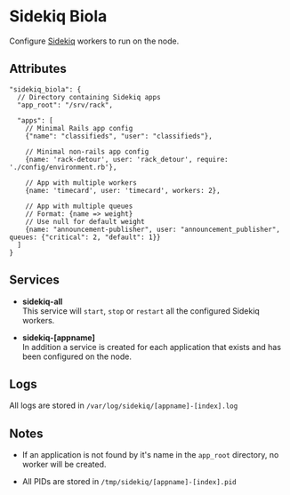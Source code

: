 Sidekiq Biola
=============

Configure [Sidekiq](http://sidekiq.org) workers to run on the node.

Attributes
----------

    "sidekiq_biola": {
      // Directory containing Sidekiq apps
      "app_root": "/srv/rack",

      "apps": [
        // Minimal Rails app config
        {"name": "classifieds", "user": "classifieds"},

        // Minimal non-rails app config
        {name: 'rack-detour', user: 'rack_detour', require: './config/environment.rb'},

        // App with multiple workers
        {name: 'timecard', user: 'timecard', workers: 2},

        // App with multiple queues
        // Format: {name => weight}
        // Use null for default weight
        {name: "announcement-publisher", user: "announcement_publisher", queues: {"critical": 2, "default": 1}}
      ]
    }

Services
--------

- __sidekiq-all__  
  This service will `start`, `stop` or `restart` all the configured Sidekiq workers.

- __sidekiq-[appname]__  
  In addition a service is created for each application that exists and has been configured on the node.

Logs
----

All logs are stored in `/var/log/sidekiq/[appname]-[index].log`

Notes
-----

- If an application is not found by it's name in the `app_root` directory, no worker will be created.

- All PIDs are stored in `/tmp/sidekiq/[appname]-[index].pid`